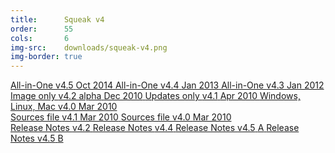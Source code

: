 ```yaml
---
title:      Squeak v4
order:      55
cols:       6
img-src:    downloads/squeak-v4.png
img-border: true
---
```

<div class="list-group list-group-sm">
  <a href="http://ftp.squeak.org/4.5/Squeak-4.5-All-in-One.zip" target="_blank" class="list-group-item">
    <i class="fa fa-download"></i>
    All-in-One
    <span class="label label-default">v4.5</span>
    <span class="label label-primary">Oct 2014</span>
  </a>
  <a href="http://ftp.squeak.org/4.4/Squeak-4.4-All-in-One.zip" target="_blank" class="list-group-item">
    <i class="fa fa-download"></i>
    All-in-One
    <span class="label label-default">v4.4</span>
    <span class="label label-primary">Jan 2013</span>
  </a>
  <a href="http://ftp.squeak.org/4.3/Squeak-4.3-All-in-One.zip" target="_blank" class="list-group-item">
    <i class="fa fa-download"></i>
    All-in-One
    <span class="label label-default">v4.3</span>
    <span class="label label-primary">Jan 2012</span>
  </a>
  <a href="http://ftp.squeak.org/4.2alpha/Squeak4.2-10779-alpha.zip" target="_blank" class="list-group-item">
    <i class="fa fa-download"></i>
    Image only
    <span class="label label-default">v4.2 alpha</span>
    <span class="label label-primary">Dec 2010</span>
  </a>
  <a href="http://ftp.squeak.org/4.2alpha/updates4.0-4.1.zip" target="_blank" class="list-group-item">
    <i class="fa fa-download"></i>
    Updates only
    <span class="label label-default">v4.1</span>
    <span class="label label-primary">Apr 2010</span>
  </a>
  <a href="http://ftp.squeak.org/4.0/" target="_blank" class="list-group-item">
    <i class="fa fa-external-link"></i>
    Windows, Linux, Mac
    <span class="label label-default">v4.0</span>
    <span class="label label-primary">Mar 2010</span>
  </a>
</div>
<div class="list-group list-group-sm">
  <a href="http://ftp.squeak.org/sources_files/SqueakV41.sources.gz" target="_blank" class="list-group-item">
    <i class="fa fa-download"></i>
    Sources file
    <span class="label label-default">v4.1</span>
    <span class="label label-primary">Mar 2010</span>
  </a>
  <a href="http://ftp.squeak.org/sources_files/SqueakV40.sources.gz" target="_blank" class="list-group-item">
    <i class="fa fa-download"></i>
    Sources file
    <span class="label label-default">v4.0</span>
    <span class="label label-primary">Mar 2010</span>
  </a>
</div>

<div class="list-group list-group-sm">
  <a href="http://wiki.squeak.org/squeak/6160" target="_blank" class="list-group-item">
    <i class="fa fa-pencil-square-o"></i>
    Release Notes
    <span class="label label-default">v4.2</span>
  </a>
  <a href="http://wiki.squeak.org/squeak/6188" target="_blank" class="list-group-item">
    <i class="fa fa-pencil-square-o"></i>
    Release Notes
    <span class="label label-default">v4.4</span>
  </a>
  <a href="http://wiki.squeak.org/squeak/6189" target="_blank" class="list-group-item">
    <i class="fa fa-pencil-square-o"></i>
    Release Notes
    <span class="label label-default">v4.5</span>
    <span class="label label-primary">A</span>
  </a>
  <a href="http://wiki.squeak.org/squeak/6193" target="_blank" class="list-group-item">
    <i class="fa fa-pencil-square-o"></i>
    Release Notes
    <span class="label label-default">v4.5</span>
    <span class="label label-primary">B</span>
  </a>
</div>